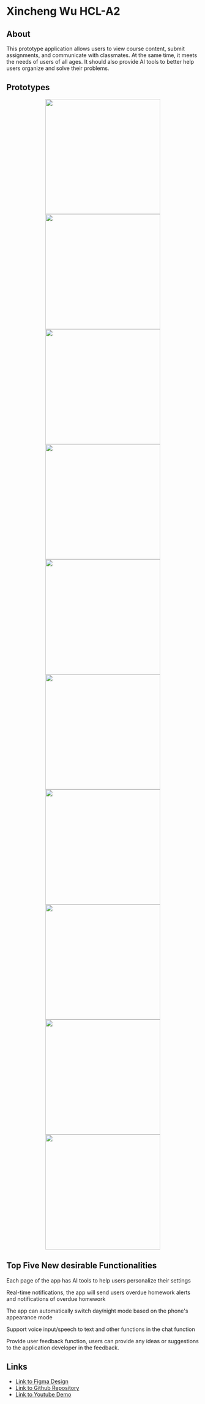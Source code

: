 # Xincheng Wu HCL-A2

## About

This prototype application allows users to view course content, submit assignments, and communicate with classmates. At the same time, it meets the needs of users of all ages. It should also provide AI tools to better help users organize and solve their problems.

## Prototypes

<p align="center">
  <img src="HomePage.png" width="300">
  <img src="Home Page(SideBar).png" width="300">
  <img src="Home Page(SideBar-Feedback).png" width="300">
  <img src="Course List Page.png" width="300">
  <img src="Individual course screen.png" width="300">
  <img src="Individual course screen-AI Tool.png" width="300">
  <img src="Assignment screen.png" width="300">
  <img src="Assignment detail screen.png" width="300">
  <img src="Separate group chat.png" width="300">
  <img src="Separate group chat detail.png" width="300">
</p>

## Top Five New desirable Functionalities

Each page of the app has AI tools to help users personalize their settings

Real-time notifications, the app will send users overdue homework alerts and notifications of overdue homework

The app can automatically switch day/night mode based on the phone's appearance mode

Support voice input/speech to text and other functions in the chat function

Provide user feedback function, users can provide any ideas or suggestions to the application developer in the feedback.

## Links

- [Link to Figma Design](https://www.figma.com/design/YylTFNOPAKUYPofuyQIlQP/Assignment2?node-id=0-1&t=7ek6tnBW9kedvtFp-1)
- [Link to Github Repository](https://github.com/TonyWu2036/HCL-A2)
- [Link to Youtube Demo](https://youtu.be/l3eZowsOFI4)
